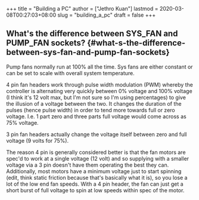 +++
title = "Building a PC"
author = ["Jethro Kuan"]
lastmod = 2020-03-08T00:27:03+08:00
slug = "building_a_pc"
draft = false
+++

## What's the difference between SYS\_FAN and PUMP\_FAN sockets? {#what-s-the-difference-between-sys-fan-and-pump-fan-sockets}

Pump fans normally run at 100% all the time. Sys fans are either
constant or can be set to scale with overall system temperature.

4 pin fan headers work through pulse width modulation (PWM) whereby
the controller is alternating very quickly between 0% voltage and 100%
voltage (I think it's 12 volt max, but I'm not sure so I'm using
percentages) to give the illusion of a voltage between the two. It
changes the duration of the pulses (hence pulse width) in order to
tend more towards full or zero voltage. I.e. 1 part zero and three
parts full voltage would come across as 75% voltage.

3 pin fan headers actually change the voltage itself between zero and
full voltage (9 volts for 75%).

The reason 4 pin is generally considered better is that the fan motors
are spec'd to work at a single voltage (12 volt) and so supplying with
a smaller voltage via a 3 pin doesn't have them operating the best
they can. Additionally, most motors have a minimum voltage just to
start spinning (edit, think static friction because that's basically
what it is), so you lose a lot of the low end fan speeds. With a 4 pin
header, the fan can just get a short burst of full voltage to spin at
low speeds within spec of the motor.
